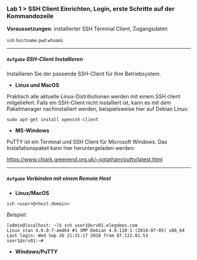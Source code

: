 ### Lab 1 > SSH Client Einrichten, Login, erste Schritte auf der Kommandozeile

**Voraussetzungen**: installierter SSH Terminal Client, Zugangsdaten

`ssh` `hostname` `pwd` `whoami`

---
##### `Aufgabe` SSH-Client Installieren

Installieren Sie der passende SSH-Client für Ihre Betriebsystem.

* **Linux und MacOS**

 Praktisch alle aktuelle Linux-Distributionen werden mit einem SSH client mitgeliefert. Falls ein SSH-Client nicht installiert ist, kann es mit dem Paketmanager nachinstalliert werden, beispielsweise hier auf Debian Linux:
```
sudo apt-get install openssh-client
```

* **MS-Windows**

 PuTTY ist ein Terminal und SSH Client für Microsoft Windows. Das Installationspaket kann hier heruntergeladen werden:

 https://www.chiark.greenend.org.uk/~sgtatham/putty/latest.html


---
##### `Aufgabe` Verbinden mit einem Remote Host 

* **Linux/MacOS**

 `ssh <user>@<host.domain>`

 _Beispiel:_

 ```
[admin@localhost: ~]$ ssh user1@srv01.elegobox.com 
Linux stan 4.9.0-7-amd64 #1 SMP Debian 4.9.110-1 (2018-07-05) x86_64
Last login: Wed Sep 26 21:31:17 2018 from 87.122.81.53
user1@srv01:~# 
```


* **Windows/PuTTY**




